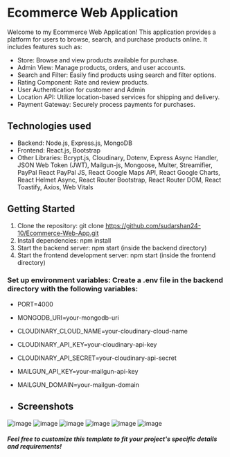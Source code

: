 
# Ecommerce Web Application

Welcome to my Ecommerce Web Application! This application provides a platform for users to browse, search, and purchase products online. It includes features such as:

- Store: Browse and view products available for purchase.
- Admin View: Manage products, orders, and user accounts.
- Search and Filter: Easily find products using search and filter options.
- Rating Component: Rate and review products.
- User Authentication for customer and Admin
- Location API: Utilize location-based services for shipping and delivery.
- Payment Gateway: Securely process payments for purchases.

## Technologies used

- Backend: Node.js, Express.js, MongoDB
- Frontend: React.js, Bootstrap
- Other Libraries: Bcrypt.js, Cloudinary, Dotenv, Express Async Handler, JSON Web Token (JWT), Mailgun-js, Mongoose, Multer, Streamifier, PayPal React PayPal JS, React Google Maps API, React Google Charts, React Helmet Async, React Router Bootstrap, React Router DOM, React Toastify, Axios, Web Vitals

## Getting Started

1. Clone the repository: git clone https://github.com/sudarshan24-10/Ecommerce-Web-App.git
2. Install dependencies: npm install
3. Start the backend server: npm start (inside the backend directory)
4. Start the frontend development server: npm start (inside the frontend directory)

### Set up environment variables: Create a .env file in the backend directory with the following variables:

- PORT=4000
+ MONGODB_URI=your-mongodb-uri
+ CLOUDINARY_CLOUD_NAME=your-cloudinary-cloud-name
+ CLOUDINARY_API_KEY=your-cloudinary-api-key
+ CLOUDINARY_API_SECRET=your-cloudinary-api-secret
+ MAILGUN_API_KEY=your-mailgun-api-key
+ MAILGUN_DOMAIN=your-mailgun-domain

+ ## Screenshots

![image](https://github.com/sudarshan24-10/Ecommerce-Web-App/assets/60260411/fe5a06ca-0ebe-4ef4-a47f-a0717766ec5e)
![image](https://github.com/sudarshan24-10/Ecommerce-Web-App/assets/60260411/b3e69244-1994-4b26-882f-78c61dd35e7e)
![image](https://github.com/sudarshan24-10/Ecommerce-Web-App/assets/60260411/75c3f259-636f-4c90-a642-b5a3afd3bf3d)
![image](https://github.com/sudarshan24-10/Ecommerce-Web-App/assets/60260411/7a61c09e-3830-4497-8ad9-1fe945a84b8f)
![image](https://github.com/sudarshan24-10/Ecommerce-Web-App/assets/60260411/bbe780d5-ab48-4551-96eb-47a71199feec)
![image](https://github.com/sudarshan24-10/Ecommerce-Web-App/assets/60260411/9061c207-6e60-4cee-929a-d90c6b2ef634)



##### Feel free to customize this template to fit your project's specific details and requirements!
